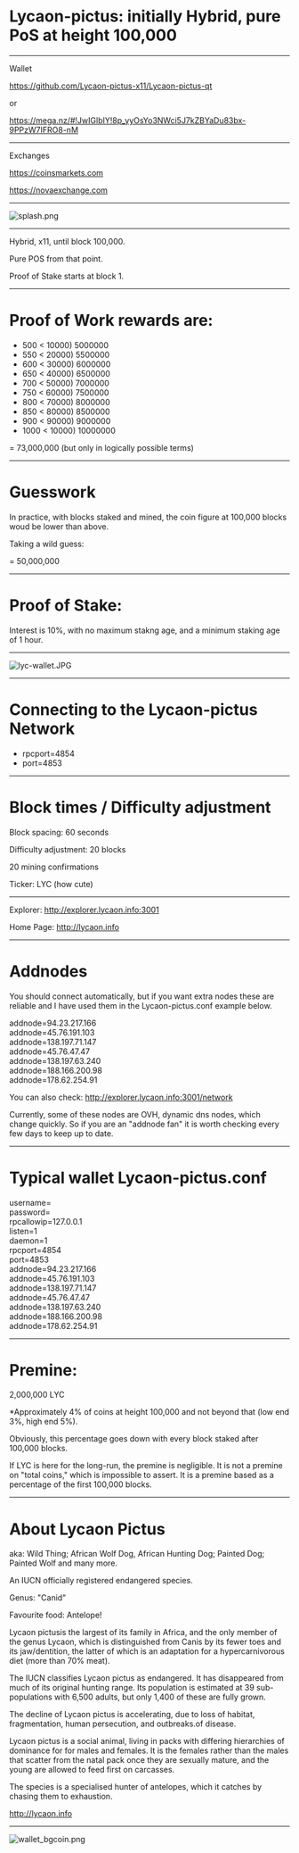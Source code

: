 # Lycaon-pictus: initially Hybrid, pure PoS at height 100,000
-----

Wallet

https://github.com/Lycaon-pictus-x11/Lycaon-pictus-qt

or

https://mega.nz/#!JwIGlbIY!8p_yyOsYo3NWci5J7kZBYaDu83bx-9PPzW7IFRO8-nM

-----

Exchanges

https://coinsmarkets.com


https://novaexchange.com

-----

![splash.png](https://bitbucket.org/repo/ngkxdKb/images/944055245-splash.png)


-----

Hybrid, x11, until block 100,000. 

Pure POS from that point.

Proof of Stake starts at block 1.

-----

# Proof of Work rewards are:

- 500 < 10000) 5000000
- 550 < 20000) 5500000
- 600 < 30000) 6000000
- 650 < 40000) 6500000
- 700 < 50000) 7000000
- 750 < 60000) 7500000
- 800 < 70000) 8000000
- 850 < 80000) 8500000
- 900 < 90000) 9000000
- 1000 < 10000) 10000000

= 73,000,000 (but only in logically possible terms)

-----

# Guesswork

In practice, with blocks staked and mined, the coin figure at 100,000 blocks woud be lower than above.

Taking a wild guess:

= 50,000,000

------

# Proof of Stake:

Interest is 10%, with no maximum stakng age, and a minimum staking age of 1 hour.

-----

![lyc-wallet.JPG](https://bitbucket.org/repo/ngkxdKb/images/630628312-lyc-wallet.JPG)


-----

# Connecting to the Lycaon-pictus Network

- rpcport=4854
- port=4853

------

# Block times / Difficulty adjustment

Block spacing: 60 seconds

Difficulty adjustment: 20 blocks

20 mining confirmations

Ticker: LYC (how cute)

-----

Explorer: http://explorer.lycaon.info:3001

Home Page: http://lycaon.info

-----

# Addnodes

You should connect automatically, but if you want extra nodes these are reliable and I have used them in the Lycaon-pictus.conf example below.

addnode=94.23.217.166<br>
addnode=45.76.191.103<br>
addnode=138.197.71.147<br>
addnode=45.76.47.47<br>
addnode=138.197.63.240<br>
addnode=188.166.200.98<br>
addnode=178.62.254.91

You can also check: http://explorer.lycaon.info:3001/network

Currently, some of these nodes are OVH, dynamic dns nodes, which change quickly. So if you are an "addnode fan" it is worth checking every few days to keep up to date.

-----

# Typical wallet Lycaon-pictus.conf

username=<br>
password=<br>
rpcallowip=127.0.0.1<br>
listen=1<br>
daemon=1<br>
rpcport=4854<br>
port=4853<br>
addnode=94.23.217.166<br>
addnode=45.76.191.103<br>
addnode=138.197.71.147<br>
addnode=45.76.47.47<br>
addnode=138.197.63.240<br>
addnode=188.166.200.98<br>
addnode=178.62.254.91

-----

# Premine: 

2,000,000 LYC

*Approximately 4% of coins at height 100,000 and not beyond that (low end 3%, high end 5%).

Obviously, this percentage goes down with every block staked after 100,000 blocks.

If LYC is here for the long-run, the premine is negligible. It is not a premine on "total coins," which is impossible to assert. It is a premine based as a percentage of the first 100,000 blocks.

-----

# About Lycaon Pictus

aka: Wild Thing; African Wolf Dog, African Hunting Dog; Painted Dog; Painted Wolf and many more.

An IUCN officially registered endangered species.

Genus: "Canid"

Favourite food: Antelope! 

Lycaon pictusis the largest of its family in Africa, and the only member of the genus Lycaon, which is distinguished from Canis by its fewer toes and its jaw/dentition, the latter of which is an adaptation for a hypercarnivorous diet (more than 70% meat). 

The IUCN classifies Lycaon pictus as endangered. It has disappeared from much of its original hunting range. Its population is estimated at 39 sub-populations with 6,500 adults, but only 1,400 of these are fully grown. 

The decline of Lycaon pictus is accelerating, due to loss of habitat, fragmentation, human persecution, and outbreaks.of disease.

Lycaon pictus is a social animal, living in packs with differing hierarchies of dominance for for males and females. It is the females rather than the males that scatter from the natal pack once they are sexually mature, and the young are allowed to feed first on carcasses. 

The species is a specialised hunter of antelopes, which it catches by chasing them to exhaustion.

http://lycaon.info

-----

![wallet_bgcoin.png](https://bitbucket.org/repo/ngkxdKb/images/2441636712-wallet_bgcoin.png)
